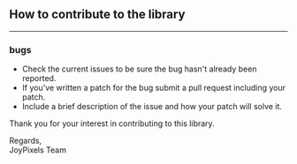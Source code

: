 ## How to contribute to the library
---

### bugs
* Check the current issues to be sure the bug hasn't already been reported.
* If you've written a patch for the bug submit a pull request including your patch.
* Include a brief description of the issue and how your patch will solve it.

Thank you for your interest in contributing to this library.

Regards,  
JoyPixels Team
